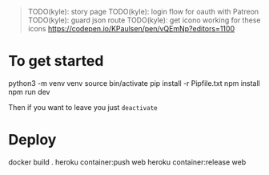 >  TODO(kyle): story page
>  TODO(kyle): login flow for oauth with Patreon
>  TODO(kyle): guard json route
>  TODO(kyle): get icono working for these icons https://codepen.io/KPaulsen/pen/vQEmNp?editors=1100

# To get started

  python3 -m venv venv
  source bin/activate
  pip install -r Pipfile.txt
  npm install
  npm run dev

Then if you want to leave you just `deactivate`

# Deploy

  docker build .
  heroku container:push web
  heroku container:release web
